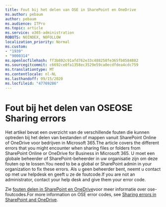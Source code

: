 ```yaml
---
title: Fout bij het delen van OSE in SharePoint en OneDrive
ms.author: pebaum
author: pebaum
ms.audience: ITPro
ms.topic: article
ms.service: o365-administration
ROBOTS: NOINDEX, NOFOLLOW
localization_priority: Normal
ms.custom:
- "1939"
- "9000314"
ms.openlocfilehash: ff3b802c91afd762e33c488258fe365fb8584882
ms.sourcegitcommit: c6692ce0fa1358ec3529e59ca0ecdfdea4cdc759
ms.translationtype: MT
ms.contentlocale: nl-NL
ms.lasthandoff: 09/15/2020
ms.locfileid: "47769286"
---
```

# <a name="ose-sharing-errors"></a><span data-ttu-id="04238-102">Fout bij het delen van OSE</span><span class="sxs-lookup"><span data-stu-id="04238-102">OSE Sharing errors</span></span>

<span data-ttu-id="04238-103">Het artikel bevat een overzicht van de verschillende fouten die kunnen optreden bij het delen van bestanden of mappen vanuit SharePoint Online of OneDrive voor bedrijven in Microsoft 365.</span><span class="sxs-lookup"><span data-stu-id="04238-103">The article covers the different errors that you might encounter when sharing files or folders from SharePoint Online or OneDrive for Business in Microsoft 365.</span></span> <span data-ttu-id="04238-104">U moet een globale beheerder of SharePoint-beheerder in uw organisatie zijn om deze fouten op te lossen.</span><span class="sxs-lookup"><span data-stu-id="04238-104">You need to be a global or SharePoint admin in your organization to fix these errors.</span></span> <span data-ttu-id="04238-105">Als u geen beheerder bent, neemt u contact op met uw helpdesk en geeft u ze de foutcode.</span><span class="sxs-lookup"><span data-stu-id="04238-105">If you are not an administrator, contact your help desk and give them your error code.</span></span>

<span data-ttu-id="04238-106">Zie [fouten delen in SharePoint en OneDrive](https://docs.microsoft.com/sharepoint/sharepoint-onedrive-error-message)voor meer informatie over ose-foutcodes.</span><span class="sxs-lookup"><span data-stu-id="04238-106">For more information on OSE error codes, see [Sharing errors in SharePoint and OneDrive](https://docs.microsoft.com/sharepoint/sharepoint-onedrive-error-message).</span></span>
